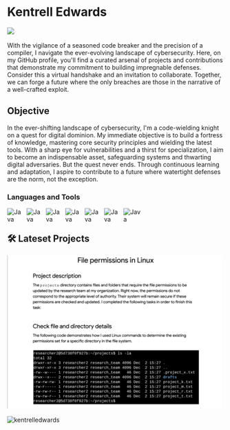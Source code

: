 # Kentrell Edwards 
<a href="https://linkedin.com/in/kentrell-edwards-907a8163"><img src="https://img.shields.io/badge/-LinkedIn-0072b1?&style=for-the-badge&logo=linkedin&logoColor=white" /></a> 


With the vigilance of a seasoned code breaker and the precision of a compiler, I navigate the ever-evolving landscape of cybersecurity.  Here, on my GitHub profile, you'll find a curated arsenal of projects and contributions that demonstrate my commitment to building impregnable defenses. Consider this a virtual handshake and an invitation to collaborate. Together, we can forge a future where the only breaches are those in the narrative of a well-crafted exploit.

## Objective
In the ever-shifting landscape of cybersecurity, I'm a code-wielding knight on a quest for digital dominion. My immediate objective is to build a fortress of knowledge, mastering core security principles and wielding the latest tools. With a sharp eye for vulnerabilities and a thirst for specialization, I aim to become an indispensable asset, safeguarding systems and thwarting digital adversaries. But the quest never ends. Through continuous learning and adaptation, I aspire to contribute to a future where watertight defenses are the norm, not the exception.

### Languages and Tools

<img align="left" alt="Java" width="35px" style="padding-right:10px;" src="https://cdn.jsdelivr.net/gh/devicons/devicon@latest/icons/python/python-original.svg" />
<img align="left" alt="Java" width="35px" style="padding-right:10px;" src="https://cdn.jsdelivr.net/gh/devicons/devicon@latest/icons/powershell/powershell-original.svg" />
<img align="left" alt="Java" width="35px" style="padding-right:10px;" src="https://cdn.jsdelivr.net/gh/devicons/devicon@latest/icons/bash/bash-original.svg" />
<img align="left" alt="Java" width="35px" style="padding-right:10px;" src="https://cdn.jsdelivr.net/gh/devicons/devicon@latest/icons/azuresqldatabase/azuresqldatabase-original.svg" />
<img align="left" alt="Java" width="35px" style="padding-right:10px;" src="https://cdn.jsdelivr.net/gh/devicons/devicon@latest/icons/linux/linux-original.svg" />
<img align="left" alt="Java" width="35px" style="padding-right:10px;" src="https://styles.redditmedia.com/t5_2qi7p/styles/communityIcon_mblaxhth04u01.png" />
<img align="left" alt="Java" width="40px" style="padding-right:10px;" src="https://static-00.iconduck.com/assets.00/wireshark-icon-512x506-zshergic.png" />
<br />

#


## 🛠️ Lateset Projects

<!-- BEGIN PROJECT CARDS -->
<a href="https://github.com/KentrellEdwards/File_Permissions_Linux" target="_blank"><img alt="File Permissions in Linus" title="File Permissions in Linux" width="500" src="https://github.com/KentrellEdwards/File_Permissions_Linux/blob/main/FilePermissionsSS.png" /></a>

<!-- END PROJECT CARDS -->


<p align="left"> <img src="https://komarev.com/ghpvc/?username=kentrelledwards&label=Profile%20views&color=0e75b6&style=flat" alt="kentrelledwards" /> </p>
